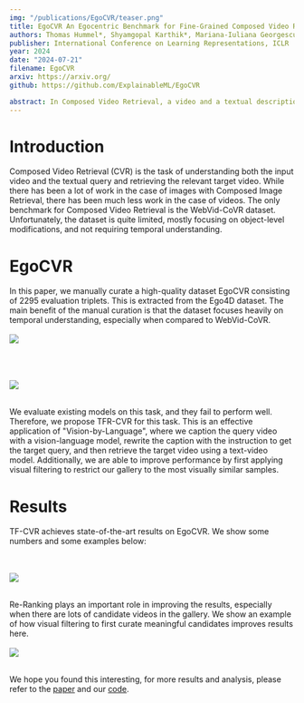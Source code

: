 ```yaml
---
img: "/publications/EgoCVR/teaser.png"
title: EgoCVR An Egocentric Benchmark for Fine-Grained Composed Video Retrieval
authors: Thomas Hummel*, Shyamgopal Karthik*, Mariana-Iuliana Georgescu, Zeynep Akata
publisher: International Conference on Learning Representations, ICLR
year: 2024
date: "2024-07-21"
filename: EgoCVR
arxiv: https://arxiv.org/
github: https://github.com/ExplainableML/EgoCVR

abstract: In Composed Video Retrieval, a video and a textual description which modifies the video content are provided as inputs to the model. The aim is to retrieve the relevant video with the modified content from a database of videos. In this challenging task, the first step is to acquire large-scale training datasets and collect high-quality benchmarks for evaluation. In this work, we introduce EgoCVR, a new evaluation benchmark for fine-grained Composed Video Retrieval using large-scale egocentric video datasets. EgoCVR consists of 2,295 queries that specifically focus on high-quality temporal video understanding. We find that existing Composed Video Retrieval frameworks do not achieve the necessary high-quality temporal video understanding for this task. To address this shortcoming, we adapt a simple training-free method, propose a generic re-ranking framework for Composed Video Retrieval, and demonstrate that this achieves strong results on EgoCVR._
---
```

# Introduction

Composed Video Retrieval (CVR) is the task of understanding both the input video and the textual query and retrieving the relevant target video. While there has been a lot of work in the case of images with Composed Image Retrieval, there has been much less work in the case of videos. The only benchmark for Composed Video Retrieval is the WebVid-CoVR dataset. Unfortunately, the dataset is quite limited, mostly focusing on object-level modifications, and not requiring temporal understanding. 


# EgoCVR
In this paper, we manually curate a high-quality dataset EgoCVR consisting of 2295 evaluation triplets. This is extracted from the Ego4D dataset. The main benefit of the manual curation is that the dataset focuses heavily on temporal understanding, especially when compared to WebVid-CoVR.
<br/><br/>
![](/publications/EgoCVR/comparison.png)
<br/><br/>

<br/><br/>
![](/publications/EgoCVR/comparison2.png)
<br/><br/>


We evaluate existing models on this task, and they fail to perform well. Therefore, we propose TFR-CVR for this task. This is an effective application of "Vision-by-Language", where we caption the query video with a vision-language model, rewrite the caption with the instruction to get the target query, and then retrieve the target video using a text-video model. Additionally, we are able to improve performance by first applying visual filtering to restrict our gallery to the most visually similar samples. 


# Results
TF-CVR achieves state-of-the-art results on EgoCVR. We show some numbers and some examples below: 

<br/><br/>
![](/publications/EgoCVR/results.png)
<br/><br/>

Re-Ranking plays an important role in improving the results, especially when there are lots of candidate videos in the gallery. We show an example of how visual filtering to first curate meaningful candidates improves results here. 
<br/><br/>
![](/publications/EgoCVR/reranking.png)
<br/><br/>




We hope you found this interesting, for more results and analysis, please refer to the [paper](https://arxiv.org/) and our [code](https://github.com/ExplainableML/EgoCVR).


